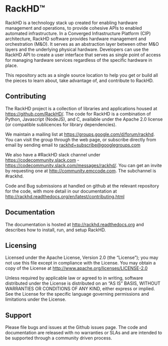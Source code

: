 # RackHD&trade;

RackHD is a technology stack up created for enabling hardware management and operations, to provide cohesive APIs to enabled automated infrastructure. In a Converged Infrastructure Platform (CIP) architecture, RackHD software provides hardware management and orchestration
(M&O). It serves as an abstraction layer between other M&O layers and the underlying physical hardware. Developers can use the RackHD API to create a user interface that serves as single point of access for managing hardware services regardless of the specific hardware in place.

This repository acts as a single source location to help you get or build all the pieces to learn about, take advantage of, and contribute to RackHD.

## Contributing  

The RackHD project is a collection of libraries and applications housed at https://github.com/RackHD/. The code for RackHD is a combination of Python, Javascript (NodeJS), and C, available under the Apache 2.0 license (or compatible sublicences for library dependencies).

We maintain a mailing list at https://groups.google.com/d/forum/rackhd. You can visit the group
through the web page, or subscribe directly from email by sending email to rackhd+subscribe@googlegroups.com

We also have a #RackHD slack channel under https://codecommunity.slack.com - https://codecommunity.slack.com/messages/rackhd/. You can get an invite by requesting one at http://community.emccode.com. The subchannel is #rackhd.

Code and Bug submissions at handled on github at the relevant repository for the code, with more detail in our documentation at http://rackhd.readthedocs.org/en/latest/contributing.html

## Documentation

The documentation is hosted at http://rackhd.readthedocs.org and describes how to install, run, and setup RackHD.

## Licensing

Licensed under the Apache License, Version 2.0 (the “License”); you may not use this file except in compliance with the License. You may obtain a copy of the License at http://www.apache.org/licenses/LICENSE-2.0

Unless required by applicable law or agreed to in writing, software distributed under the License is distributed on an “AS IS” BASIS, WITHOUT WARRANTIES OR CONDITIONS OF ANY KIND, either express or implied. See the License for the specific language governing permissions and limitations under the License.

## Support

Please file bugs and issues at the Github issues page. The code and documentation are released with no warranties or SLAs and are intended to be supported through a community driven process.
